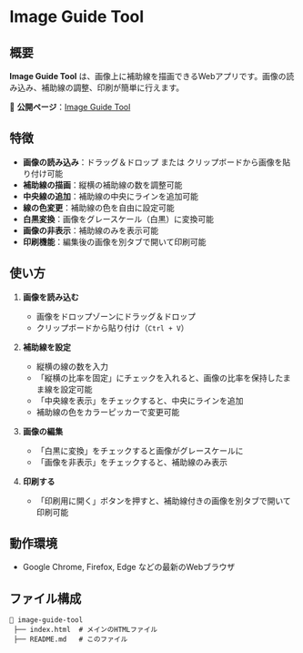 # Image Guide Tool

## 概要
**Image Guide Tool** は、画像上に補助線を描画できるWebアプリです。画像の読み込み、補助線の調整、印刷が簡単に行えます。

📌 **公開ページ**：[Image Guide Tool](https://masayuki-nx1.github.io/ImageGuide/)

## 特徴
- **画像の読み込み**：ドラッグ＆ドロップ または クリップボードから画像を貼り付け可能
- **補助線の描画**：縦横の補助線の数を調整可能
- **中央線の追加**：補助線の中央にラインを追加可能
- **線の色変更**：補助線の色を自由に設定可能
- **白黒変換**：画像をグレースケール（白黒）に変換可能
- **画像の非表示**：補助線のみを表示可能
- **印刷機能**：編集後の画像を別タブで開いて印刷可能

## 使い方
1. **画像を読み込む**
   - 画像をドロップゾーンにドラッグ＆ドロップ
   - クリップボードから貼り付け（`Ctrl + V`）

2. **補助線を設定**
   - 縦横の線の数を入力
   - 「縦横の比率を固定」にチェックを入れると、画像の比率を保持したまま線を設定可能
   - 「中央線を表示」をチェックすると、中央にラインを追加
   - 補助線の色をカラーピッカーで変更可能

3. **画像の編集**
   - 「白黒に変換」をチェックすると画像がグレースケールに
   - 「画像を非表示」をチェックすると、補助線のみ表示

4. **印刷する**
   - 「印刷用に開く」ボタンを押すと、補助線付きの画像を別タブで開いて印刷可能

## 動作環境
- Google Chrome, Firefox, Edge などの最新のWebブラウザ

## ファイル構成
```
📂 image-guide-tool
 ├── index.html  # メインのHTMLファイル
 ├── README.md   # このファイル
```

